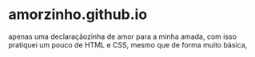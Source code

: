 # amorzinho.github.io

apenas uma declaraçãozinha de amor para a minha amada, com isso pratiquei um pouco de HTML e CSS, mesmo que de forma muito básica,
